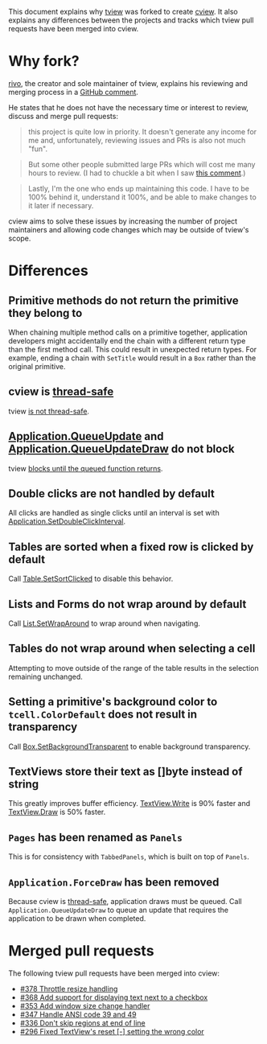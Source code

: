 This document explains why [tview](https://github.com/rivo/tview) was forked to
create [cview](https://gitlab.com/tslocum/cview). It also explains any
differences between the projects and tracks which tview pull requests have been
merged into cview.

# Why fork?

[rivo](https://github.com/rivo), the creator and sole maintainer of tview,
explains his reviewing and merging process in a [GitHub comment](https://github.com/rivo/tview/pull/298#issuecomment-559373851).

He states that he does not have the necessary time or interest to review,
discuss and merge pull requests:

>this project is quite low in priority. It doesn't generate any income for me
>and, unfortunately, reviewing issues and PRs is also not much "fun".

>But some other people submitted large PRs which will cost me many hours to
>review. (I had to chuckle a bit when I saw [this comment](https://github.com/rivo/tview/pull/363#issuecomment-555484734).)

>Lastly, I'm the one who ends up maintaining this code. I have to be 100%
>behind it, understand it 100%, and be able to make changes to it later if
> necessary.

cview aims to solve these issues by increasing the number of project
maintainers and allowing code changes which may be outside of tview's scope.

# Differences

## Primitive methods do not return the primitive they belong to

When chaining multiple method calls on a primitive together, application
developers might accidentally end the chain with a different return type than
the first method call. This could result in unexpected return types. For
example, ending a chain with `SetTitle` would result in a `Box` rather than the
original primitive.

## cview is [thread-safe](https://docs.rocketnine.space/gitlab.com/tslocum/cview/#hdr-Concurrency)

tview [is not thread-safe](https://godoc.org/github.com/rivo/tview#hdr-Concurrency).

## [Application.QueueUpdate](https://docs.rocketnine.space/gitlab.com/tslocum/cview/#Application.QueueUpdate) and [Application.QueueUpdateDraw](https://docs.rocketnine.space/gitlab.com/tslocum/cview/#Application.QueueUpdateDraw) do not block

tview [blocks until the queued function returns](https://github.com/rivo/tview/blob/fe3052019536251fd145835dbaa225b33b7d3088/application.go#L510).

## Double clicks are not handled by default

All clicks are handled as single clicks until an interval is set with [Application.SetDoubleClickInterval](https://docs.rocketnine.space/gitlab.com/tslocum/cview/#Application.SetDoubleClickInterval).

## Tables are sorted when a fixed row is clicked by default

Call [Table.SetSortClicked](https://docs.rocketnine.space/gitlab.com/tslocum/cview/#Table.SetSortClicked)
to disable this behavior.

## Lists and Forms do not wrap around by default

Call [List.SetWrapAround](https://docs.rocketnine.space/gitlab.com/tslocum/cview/#List.SetWrapAround)
to wrap around when navigating.

## Tables do not wrap around when selecting a cell

Attempting to move outside of the range of the table results in the selection
remaining unchanged. 

## Setting a primitive's background color to `tcell.ColorDefault` does not result in transparency

Call [Box.SetBackgroundTransparent](https://docs.rocketnine.space/gitlab.com/tslocum/cview/#Box.SetBackgroundTransparent)
to enable background transparency.

## TextViews store their text as []byte instead of string

This greatly improves buffer efficiency. [TextView.Write](https://docs.rocketnine.space/gitlab.com/tslocum/cview/#TextView.Write)
is 90% faster and [TextView.Draw](https://docs.rocketnine.space/gitlab.com/tslocum/cview/#TextView.Draw)
is 50% faster.    

## `Pages` has been renamed as `Panels`

This is for consistency with `TabbedPanels`, which is built on top of `Panels`.

## `Application.ForceDraw` has been removed

Because cview is [thread-safe](https://docs.rocketnine.space/gitlab.com/tslocum/cview/#hdr-Concurrency),
application draws must be queued. Call `Application.QueueUpdateDraw` to queue
an update that requires the application to be drawn when completed.

# Merged pull requests

The following tview pull requests have been merged into cview:

- [#378 Throttle resize handling](https://github.com/rivo/tview/pull/378)
- [#368 Add support for displaying text next to a checkbox](https://github.com/rivo/tview/pull/368)
- [#353 Add window size change handler](https://github.com/rivo/tview/pull/353)
- [#347 Handle ANSI code 39 and 49](https://github.com/rivo/tview/pull/347)
- [#336 Don't skip regions at end of line](https://github.com/rivo/tview/pull/336)
- [#296 Fixed TextView's reset &#x5B;-&#x5D; setting the wrong color](https://github.com/rivo/tview/pull/296)
